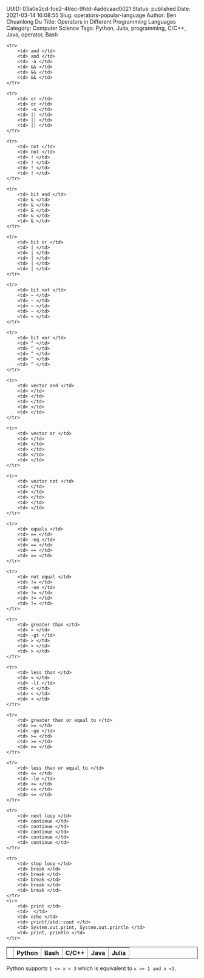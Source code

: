 UUID: 03a0e2cd-fce2-48ec-9fdd-4addcaad0021
Status: published
Date: 2021-03-14 16:08:55
Slug: operators-popular-language
Author: Ben Chuanlong Du
Title: Operators in Different Programming Languages
Category: Computer Science
Tags: Python, Julia, programming, C/C++, Java, operator, Bash

<table border="1" align="center">
    <tr>
        <th> </th>
        <th>Python</th>
        <th>Bash</th>
        <th>C/C++</th>
        <th>Java</th>
        <th>Julia</th>
    </tr>   

    <tr>
        <td> and </td>
        <td> and </td>
        <td> -a </td>
        <td> && </td>
        <td> && </td>
        <td> && </td>
    </tr>

    <tr>
        <td> or </td>
        <td> or </td>
        <td> -o </td>
        <td> || </td>
        <td> || </td>
        <td> || </td>
    </tr>

    <tr>
        <td> not </td>
        <td> not </td>
        <td> ! </td>
        <td> ! </td>
        <td> ! </td>
        <td> ! </td>
    </tr>

    <tr>
        <td> bit and </td>
        <td> & </td>
        <td> & </td>
        <td> & </td>
        <td> & </td>
        <td> & </td>
    </tr>

    <tr>
        <td> bit or </td>
        <td> | </td>
        <td> | </td>
        <td> | </td>
        <td> | </td>
        <td> | </td>
    </tr>

    <tr>
        <td> bit not </td>
        <td> ~ </td>
        <td> ~ </td>
        <td> ~ </td>
        <td> ~ </td>
        <td> ~ </td>
    </tr>

    <tr>
        <td> bit xor </td>
        <td> ^ </td>
        <td> ^ </td>
        <td> ^ </td>
        <td> ^ </td>
        <td> ^ </td>
    </tr>

    <tr>
        <td> vector and </td>
        <td> </td>
        <td> </td>
        <td> </td>
        <td> </td>
        <td> </td>
    </tr>

    <tr>
        <td> vector or </td>
        <td> </td>
        <td> </td>
        <td> </td>
        <td> </td>
        <td> </td>
    </tr>

    <tr>
        <td> vector not </td>
        <td> </td>
        <td> </td>
        <td> </td>
        <td> </td>
        <td> </td>
    </tr>

    <tr>
        <td> equals </td>
        <td> == </td>
        <td> -eq </td>
        <td> == </td>
        <td> == </td>
        <td> == </td>
    </tr>

    <tr>
        <td> not equal </td>
        <td> != </td>
        <td> -ne </td>
        <td> != </td>
        <td> != </td>
        <td> != </td>
    </tr>

    <tr>
        <td> greater than </td>
        <td> > </td>
        <td> -gt </td>
        <td> > </td>
        <td> > </td>
        <td> > </td>
    </tr>

    <tr>
        <td> less than </td>
        <td> < </td>
        <td> -lt </td>
        <td> < </td>
        <td> < </td>
        <td> < </td>
    </tr>

    <tr>
        <td> greater than or equal to </td>
        <td> >= </td>
        <td> -ge </td>
        <td> >= </td>
        <td> >= </td>
        <td> >= </td>
    </tr>

    <tr>
        <td> less than or equal to </td>
        <td> <= </td>
        <td> -le </td>
        <td> <= </td>
        <td> <= </td>
        <td> <= </td>
    </tr>   

    <tr>
        <td> next loop </td>
        <td> continue </td>
        <td> continue </td>
        <td> continue </td>
        <td> continue </td>
        <td> continue </td>
    </tr>
    
    <tr> 
        <td> stop loop </td>
        <td> break </td>
        <td> break </td>
        <td> break </td>
        <td> break </td>
        <td> break </td>
    </tr>
    <tr>
        <td> print </td>
        <td>  </td>
        <td> echo </td>
        <td> printf/std::cout </td>
        <td> System.out.print, System.out.println </td>
        <td> print, println </td>
    </tr>


</table>
        

Python supports `1 <= x < 3`
which is equivalent to `x >= 1 and x <3`.
